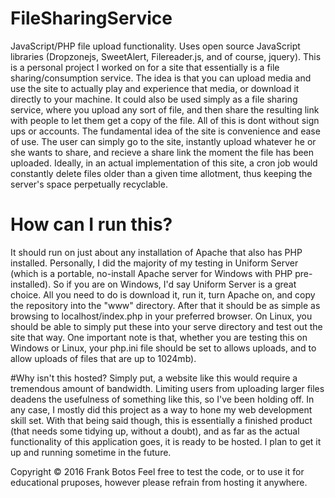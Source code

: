 # FileSharingService
JavaScript/PHP file upload functionality. Uses open source JavaScript libraries (Dropzonejs, SweetAlert, Filereader.js, and of course, jquery). This is a personal project I worked on for a site that essentially is a file sharing/consumption service. The idea is that you can upload media and use the site to actually play and experience that media, or download it directly to your machine. It could also be used simply as a file sharing service, where you upload any sort of file, and then share the resulting link with people to let them get a copy of the file. All of this is dont without sign ups or accounts. The fundamental idea of the site is convenience and ease of use. The user can simply go to the site, instantly upload whatever he or she wants to share, and recieve a share link the moment the file has been uploaded. Ideally, in an actual implementation of this site, a cron job would constantly delete files older than a given time allotment, thus keeping the server's space perpetually recyclable.

# How can I run this?
It should run on just about any installation of Apache that also has PHP installed. Personally, I did the majority of my testing in Uniform Server (which is a portable, no-install Apache server for Windows with PHP pre-installed). So if you are on Windows, I'd say Uniform Server is a great choice. All you need to do is download it, run it, turn Apache on, and copy the repository into the "www" directory. After that it should be as simple as browsing to localhost/index.php in your preferred browser.
On Linux, you should be able to simply put these into your serve directory and test out the site that way. 
One important note is that, whether you are testing this on Windows or Linux, your php.ini file should be set to allows uploads, and to allow uploads of files that are up to 1024mb).

#Why isn't this hosted?
Simply put, a website like this would require a tremendous amount of bandwidth. Limiting users from uploading larger files deadens the usefulness of something like this, so I've been holding off. In any case, I mostly did this project as a way to hone my web development skill set. With that being said though, this is essentially a finished product (that needs some tidying up, without a doubt), and as far as the actual functionality of this application goes, it is ready to be hosted. I plan to get it up and running sometime in the future.

Copyright © 2016 Frank Botos
Feel free to test the code, or to use it for educational pruposes, however please refrain from hosting it anywhere.
